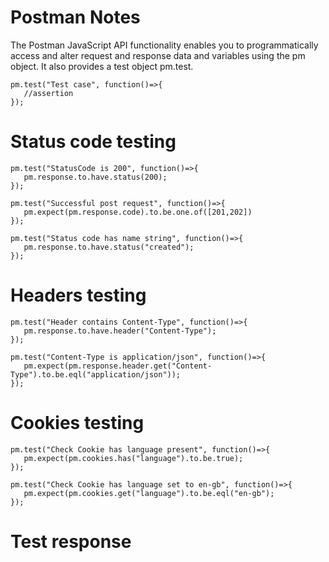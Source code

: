 # Postman Notes

The Postman JavaScript API functionality enables you to programmatically access and alter request and response data and variables using the pm object.
It also provides a test object pm.test.
```
pm.test("Test case", function()=>{
   //assertion
});
```
# Status code testing
```
pm.test("StatusCode is 200", function()=>{
   pm.response.to.have.status(200);
});
```
```
pm.test("Successful post request", function()=>{
   pm.expect(pm.response.code).to.be.one.of([201,202])
});
```
```
pm.test("Status code has name string", function()=>{
   pm.response.to.have.status("created");
});
```
# Headers testing
```
pm.test("Header contains Content-Type", function()=>{
   pm.response.to.have.header("Content-Type");
});
```
```
pm.test("Content-Type is application/json", function()=>{
   pm.expect(pm.response.header.get("Content-Type").to.be.eql("application/json"));
});
```
# Cookies testing 

```
pm.test("Check Cookie has language present", function()=>{
   pm.expect(pm.cookies.has("language").to.be.true);
});
```
```
pm.test("Check Cookie has language set to en-gb", function()=>{
   pm.expect(pm.cookies.get("language").to.be.eql("en-gb");
});
```
# Test response

